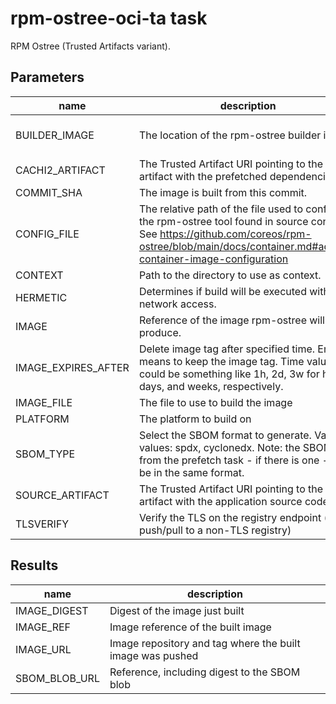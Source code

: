 # rpm-ostree-oci-ta task

RPM Ostree (Trusted Artifacts variant).

## Parameters
|name|description|default value|required|
|---|---|---|---|
|BUILDER_IMAGE|The location of the rpm-ostree builder image.|quay.io/redhat-user-workloads/project-sagano-tenant/ostree-builder/ostree-builder-fedora-38:d124414a81d17f31b1d734236f55272a241703d7|false|
|CACHI2_ARTIFACT|The Trusted Artifact URI pointing to the artifact with the prefetched dependencies.|""|false|
|COMMIT_SHA|The image is built from this commit.|""|false|
|CONFIG_FILE|The relative path of the file used to configure the rpm-ostree tool found in source control. See https://github.com/coreos/rpm-ostree/blob/main/docs/container.md#adding-container-image-configuration|""|false|
|CONTEXT|Path to the directory to use as context.|.|false|
|HERMETIC|Determines if build will be executed without network access.|false|false|
|IMAGE|Reference of the image rpm-ostree will produce.||true|
|IMAGE_EXPIRES_AFTER|Delete image tag after specified time. Empty means to keep the image tag. Time values could be something like 1h, 2d, 3w for hours, days, and weeks, respectively.|""|false|
|IMAGE_FILE|The file to use to build the image||true|
|PLATFORM|The platform to build on||true|
|SBOM_TYPE|Select the SBOM format to generate. Valid values: spdx, cyclonedx. Note: the SBOM from the prefetch task - if there is one - must be in the same format.|cyclonedx|false|
|SOURCE_ARTIFACT|The Trusted Artifact URI pointing to the artifact with the application source code.||true|
|TLSVERIFY|Verify the TLS on the registry endpoint (for push/pull to a non-TLS registry)|true|false|

## Results
|name|description|
|---|---|
|IMAGE_DIGEST|Digest of the image just built|
|IMAGE_REF|Image reference of the built image|
|IMAGE_URL|Image repository and tag where the built image was pushed|
|SBOM_BLOB_URL|Reference, including digest to the SBOM blob|

